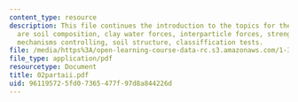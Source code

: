 ```yaml
---
content_type: resource
description: This file continues the introduction to the topics for the course which
  are soil composition, clay water forces, interparticle forces, strength generation,
  mechanisms controlling, soil structure, classiffication tests.
file: /media/https%3A/open-learning-course-data-rc.s3.amazonaws.com/1-322-soil-behavior-spring-2005/961195725fd07365477f97d8a844226d_02partaii.pdf
file_type: application/pdf
resourcetype: Document
title: 02partaii.pdf
uid: 96119572-5fd0-7365-477f-97d8a844226d
---
```

